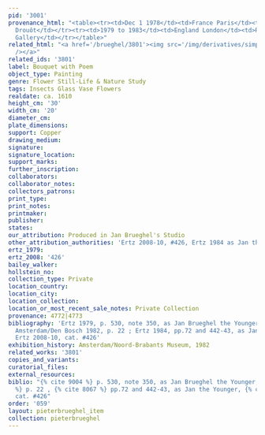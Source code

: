 ```yaml
---
pid: '3001'
provenance_html: "<table><tr><td>Dec 1 1978</td><td>France Paris</td><td>Sale Hôtel
  Drouôt</td></tr><tr><td>1979 to 1983</td><td>England London</td><td>Richard Green
  Gallery</td></tr></table>"
related_html: "<a href='/brueghel/3801'><img src='/img/derivatives/simple/3801/thumbnail.jpg'
  /></a>"
related_ids: '3801'
label: Bouquet with Poem
object_type: Painting
genre: Flower Still-Life & Nature Study
tags: Insects Glass Vase Flowers
realdate: ca. 1610
height_cm: '30'
width_cm: '20'
diameter_cm:
plate_dimensions:
support: Copper
drawing_medium:
signature:
signature_location:
support_marks:
further_inscription:
collaborators:
collaborator_notes:
collectors_patrons:
print_type:
print_notes:
printmaker:
publisher:
states:
our_attribution: Produced in Jan Brueghel's Studio
other_attribution_authorities: 'Ertz 2008-10, #426, Ertz 1984 as Jan the Younger'
ertz_1979:
ertz_2008: '426'
bailey_walker:
hollstein_no:
collection_type: Private
location_country:
location_city:
location_collection:
location_or_most_recent_sale_notes: Private Collection
provenance: 4772|4773
bibliography: 'Ertz 1979, p. 530, note 350, as Jan Brueghel the Younger; Segal in
  Amsterdam/Den Bosch 1982, p. 22 ; Ertz 1984, pp.72 and 442-43, as Jan the Younger.;
  Ertz 2008-10, cat. #426'
exhibition_history: Amsterdam/Noord-Brabants Museum, 1982
related_works: '3801'
copies_and_variants:
curatorial_files:
external_resources:
biblio: "{% cite 9004 %} p. 530, note 350, as Jan Brueghel the Younger, {% cite 8472
  %} p. 22 , {% cite 8067 %} pp.72 and 442-43, as Jan the Younger, {% cite 8900 %}
  cat. #426"
order: '059'
layout: pieterbrueghel_item
collection: pieterbrueghel
---
```

